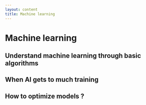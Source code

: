 ```yaml
---
layout: content
title: Machine learning
---
```


# Machine learning

## Understand machine learning through basic algorithms

## When AI gets to much training

## How to optimize models ?

